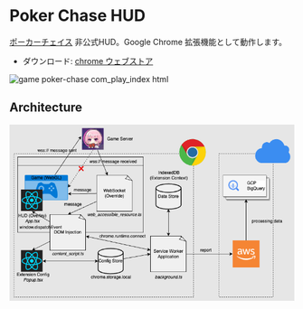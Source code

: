 # Poker Chase HUD

[ポーカーチェイス](https://game.poker-chase.com/play/index.html) 非公式HUD。Google Chrome 拡張機能として動作します。
- ダウンロード: [chrome ウェブストア](https://chromewebstore.google.com/detail/pokerchase-hud/ffkgffhokobiegbodhhbfannffpgakhi?hl=ja)

![game poker-chase com_play_index html](https://github.com/solavrc/pokerchase-hud/assets/145330217/23392fa5-0575-47d6-8554-22cb1cd6ecdc)

## Architecture
![](README.drawio.png)

